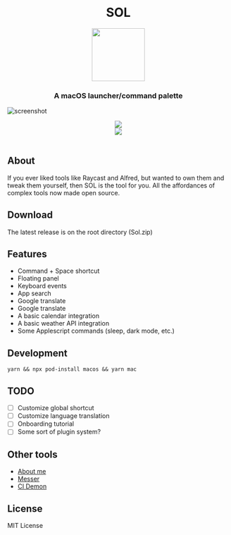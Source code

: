 <h1 align="center" style="margin-top: 30px;">SOL</h1>

<div align="center">
  <img src="https://raw.githubusercontent.com/ospfranco/sol/main/logoRound.png" height="120" align="center"/>
</div>

<h3 align="center">A macOS launcher/command palette</h3>

![screenshot](https://raw.githubusercontent.com/ospfranco/sol/main/s.png)

<div align="center">
  <a align="center" href="https://github.com/ospfranco?tab=followers">
    <img src="https://img.shields.io/github/followers/ospfranco?label=Follow%20%40ospfranco&style=social" />
  </a>
  <br />
  <a align="center" href="https://twitter.com/ospfranco">
    <img src="https://img.shields.io/twitter/follow/ospfranco?label=Follow%20%40ospfranco&style=social" />
  </a>
</div>

<br/>

## About

If you ever liked tools like Raycast and Alfred, but wanted to own them and tweak them yourself, then SOL is the tool for you. All the affordances of complex tools now made open source.

## Download

The latest release is on the root directory (Sol.zip)

## Features

- Command + Space shortcut
- Floating panel
- Keyboard events
- App search
- Google translate
- Google translate
- A basic calendar integration
- A basic weather API integration
- Some Applescript commands (sleep, dark mode, etc.)

## Development

`yarn && npx pod-install macos && yarn mac`

## TODO

- [ ] Customize global shortcut
- [ ] Customize language translation
- [ ] Onboarding tutorial
- [ ] Some sort of plugin system?

## Other tools

- [About me](https://ospfranco.com)
- [Messer](https://messerapp.cc)
- [CI Demon](https://cidemon.com)

## License

MIT License
